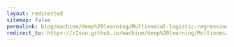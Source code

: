 ```yaml
---
layout: redirected
sitemap: false
permalink: blog/machine/deep%20learning/Multinomial-logistic-regression-예제-(kaggle-MNIST-활용)/
redirect_to: https://z2soo.github.io/machine/deep%20learning/Multinomial-logistic-regression-예제-(kaggle-MNIST-활용)/
---
```

